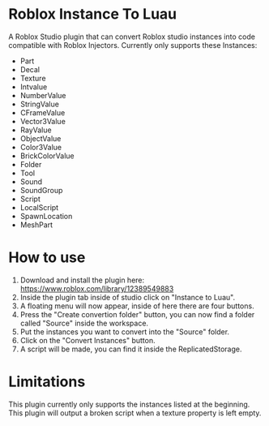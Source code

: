 # Roblox Instance To Luau
A Roblox Studio plugin that can convert Roblox studio instances into code compatible with Roblox Injectors.
Currently only supports these Instances: 
* Part
* Decal
* Texture
* Intvalue
* NumberValue
* StringValue
* CFrameValue
* Vector3Value
* RayValue
* ObjectValue
* Color3Value
* BrickColorValue
* Folder
* Tool
* Sound
* SoundGroup
* Script
* LocalScript
* SpawnLocation
* MeshPart

# How to use
1) Download and install the plugin here: https://www.roblox.com/library/12389549883
2) Inside the plugin tab inside of studio click on "Instance to Luau".
3) A floating menu will now appear, inside of here there are four buttons.
4) Press the "Create convertion folder" button, you can now find a folder called "Source" inside the workspace.
5) Put the instances you want to convert into the "Source" folder.
6) Click on the "Convert Instances" button.
7) A script will be made, you can find it inside the ReplicatedStorage.

# Limitations
This plugin currently only supports the instances listed at the beginning. 
This plugin will output a broken script when a texture property is left empty.
